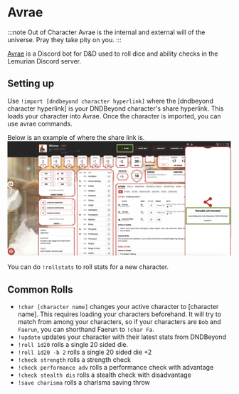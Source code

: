 # Avrae

:::note Out of Character
Avrae is the internal and external will of the universe. Pray they take pity on you.
:::

[Avrae](https://avrae.io/) is a Discord bot for D&D used to roll dice and ability checks in the Lemurian Discord server.

## Setting up

Use ```!import [dndbeyond character hyperlink]``` where the [dndbeyond character hyperlink] is your DNDBeyond character's share hyperlink. This loads your character into Avrae. Once the character is imported, you can use avrae commands. 

Below is an example of where the share link is. 
![Avrae_Example](/img/avrae_share_example.png)

You can do ```!rollstats``` to roll stats for a new character.

## Common Rolls

- ```!char [character name]``` changes your active character to [character name]. This requires loading your characters beforehand.
It will try to match from among your characters, so if your characters are `Bob` and `Faerun`, you can shorthand Faerun to `!char Fa`.
- ```!update``` updates your character with their latest stats from DNDBeyond
- ```!roll 1d20``` rolls a single 20 sided die.
- ```!roll 1d20 -b 2``` rolls a single 20 sided die +2
- ```!check strength``` rolls a strength check
- ```!check performance adv``` rolls a performance check with advantage
- ```!check stealth dis``` rolls a stealth check with disadvantage
- ```!save charisma``` rolls a charisma saving throw